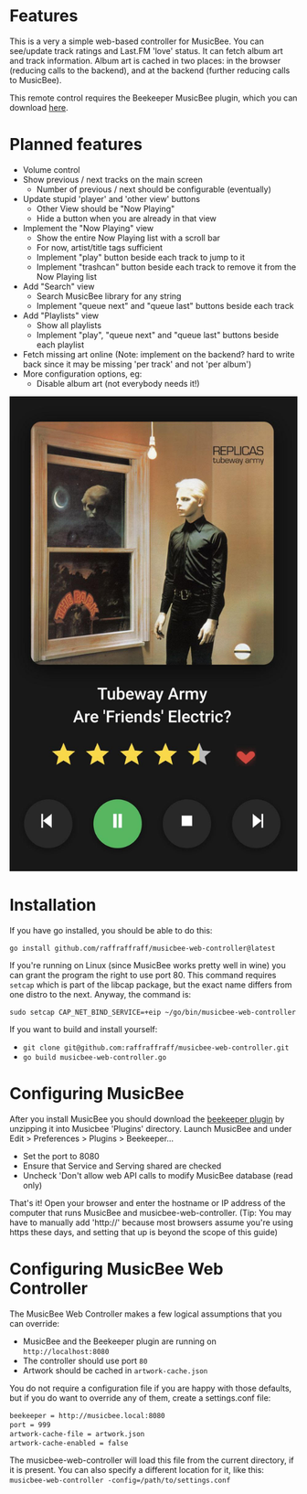 # Features

This is a very a simple web-based controller for MusicBee. You can see/update track ratings and Last.FM 'love' status. It can fetch album art and track information. Album art is cached in two places: in the browser (reducing calls to the backend), and at the backend (further reducing calls to MusicBee). 

This remote control requires the Beekeeper MusicBee plugin, which you can download [here](http://grismar.net/beekeeper/plugin.zip). 

# Planned features
* Volume control
* Show previous / next tracks on the main screen
  * Number of previous / next should be configurable (eventually)
* Update stupid 'player' and 'other view' buttons
  * Other View should be "Now Playing"
  * Hide a button when you are already in that view
* Implement the "Now Playing" view
  * Show the entire Now Playing list with a scroll bar
  * For now, artist/title tags sufficient
  * Implement "play" button beside each track to jump to it
  * Implement "trashcan" button beside each track to remove it from the Now Playing list
* Add "Search" view
  * Search MusicBee library for any string
  * Implement "queue next" and "queue last" buttons beside each track
* Add "Playlists" view
  * Show all playlists
  * Implement "play", "queue next" and "queue last" buttons beside each playlist
* Fetch missing art online (Note: implement on the backend? hard to write back since it may be missing 'per track' and not 'per album')
* More configuration options, eg:
  * Disable album art (not everybody needs it!)

![screenshot](https://github.com/raffraffraff/musicbee-web-controller/blob/main/screenshot.jpg?raw=true)

# Installation
If you have go installed, you should be able to do this:
```
go install github.com/raffraffraff/musicbee-web-controller@latest
```

If you're running on Linux (since MusicBee works pretty well in wine) you can grant the program the right to use port 80. This command requires `setcap` which is part of the libcap package, but the exact name differs from one distro to the next. Anyway, the command is:

```
sudo setcap CAP_NET_BIND_SERVICE=+eip ~/go/bin/musicbee-web-controller
```

If you want to build and install yourself:
- `git clone git@github.com:raffraffraff/musicbee-web-controller.git`
- `go build musicbee-web-controller.go`

# Configuring MusicBee
After you install MusicBee you should download the [beekeeper plugin](http://grismar.net/beekeeper/plugin.zip) by unzipping it into Musicbee 'Plugins' directory. Launch MusicBee and under Edit > Preferences > Plugins > Beekeeper...
 - Set the port to 8080
 - Ensure that Service and Serving shared are checked
 - Uncheck 'Don't allow web API calls to modify MusicBee database (read only)

That's it! Open your browser and enter the hostname or IP address of the computer that runs MusicBee and musicbee-web-controller. (Tip: You may have to manually add 'http://' because most browsers assume you're using https these days, and setting that up is beyond the scope of this guide)

# Configuring MusicBee Web Controller
The MusicBee Web Controller makes a few logical assumptions that you can override:
- MusicBee and the Beekeeper plugin are running on `http://localhost:8080`
- The controller should use port `80`
- Artwork should be cached in `artwork-cache.json`

You do not require a configuration file if you are happy with those defaults, but if you do want to override any of them, create a settings.conf file:

```
beekeeper = http://musicbee.local:8080
port = 999
artwork-cache-file = artwork.json
artwork-cache-enabled = false
```

The musicbee-web-controller will load this file from the current directory, if it is present. You can also specify a different location for it, like this:
`musicbee-web-controller -config=/path/to/settings.conf`
